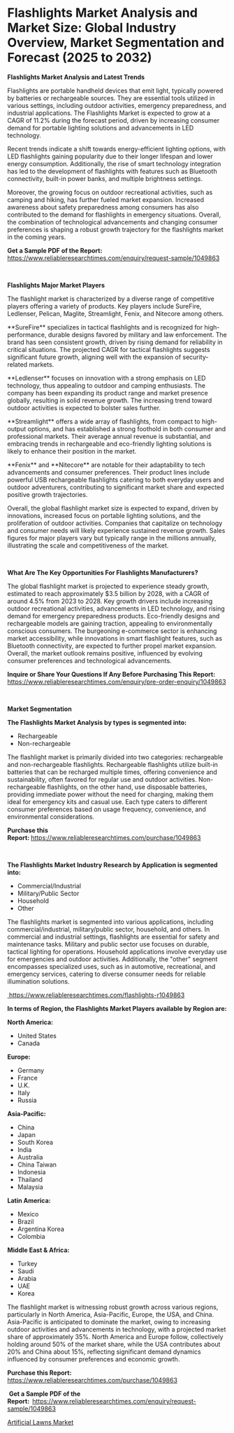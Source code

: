 <p><h1>Flashlights Market Analysis and Market Size: Global Industry Overview, Market Segmentation and Forecast (2025 to 2032)</h1></p><p><strong>Flashlights Market Analysis and Latest Trends</strong></p>
<p><p>Flashlights are portable handheld devices that emit light, typically powered by batteries or rechargeable sources. They are essential tools utilized in various settings, including outdoor activities, emergency preparedness, and industrial applications. The Flashlights Market is expected to grow at a CAGR of 11.2% during the forecast period, driven by increasing consumer demand for portable lighting solutions and advancements in LED technology. </p><p>Recent trends indicate a shift towards energy-efficient lighting options, with LED flashlights gaining popularity due to their longer lifespan and lower energy consumption. Additionally, the rise of smart technology integration has led to the development of flashlights with features such as Bluetooth connectivity, built-in power banks, and multiple brightness settings. </p><p>Moreover, the growing focus on outdoor recreational activities, such as camping and hiking, has further fueled market expansion. Increased awareness about safety preparedness among consumers has also contributed to the demand for flashlights in emergency situations. Overall, the combination of technological advancements and changing consumer preferences is shaping a robust growth trajectory for the flashlights market in the coming years.</p></p>
<p><strong>Get a Sample PDF of the Report:&nbsp;</strong> <a href="https://www.reliableresearchtimes.com/enquiry/request-sample/1049863?utm_campaign=2176&utm_medium=2&utm_source=Github&utm_content=ia&utm_term=07022025&utm_id=flashlights">https://www.reliableresearchtimes.com/enquiry/request-sample/1049863</a></p>
<p>&nbsp;</p>
<p><strong>Flashlights Major Market Players</strong></p>
<p><p>The flashlight market is characterized by a diverse range of competitive players offering a variety of products. Key players include SureFire, Ledlenser, Pelican, Maglite, Streamlight, Fenix, and Nitecore among others. </p><p>**SureFire** specializes in tactical flashlights and is recognized for high-performance, durable designs favored by military and law enforcement. The brand has seen consistent growth, driven by rising demand for reliability in critical situations. The projected CAGR for tactical flashlights suggests significant future growth, aligning well with the expansion of security-related markets.</p><p>**Ledlenser** focuses on innovation with a strong emphasis on LED technology, thus appealing to outdoor and camping enthusiasts. The company has been expanding its product range and market presence globally, resulting in solid revenue growth. The increasing trend toward outdoor activities is expected to bolster sales further.</p><p>**Streamlight** offers a wide array of flashlights, from compact to high-output options, and has established a strong foothold in both consumer and professional markets. Their average annual revenue is substantial, and embracing trends in rechargeable and eco-friendly lighting solutions is likely to enhance their position in the market.</p><p>**Fenix** and **Nitecore** are notable for their adaptability to tech advancements and consumer preferences. Their product lines include powerful USB rechargeable flashlights catering to both everyday users and outdoor adventurers, contributing to significant market share and expected positive growth trajectories.</p><p>Overall, the global flashlight market size is expected to expand, driven by innovations, increased focus on portable lighting solutions, and the proliferation of outdoor activities. Companies that capitalize on technology and consumer needs will likely experience sustained revenue growth. Sales figures for major players vary but typically range in the millions annually, illustrating the scale and competitiveness of the market.</p></p>
<p>&nbsp;</p>
<p><strong>What Are The Key Opportunities For Flashlights Manufacturers?</strong></p>
<p><p>The global flashlight market is projected to experience steady growth, estimated to reach approximately $3.5 billion by 2028, with a CAGR of around 4.5% from 2023 to 2028. Key growth drivers include increasing outdoor recreational activities, advancements in LED technology, and rising demand for emergency preparedness products. Eco-friendly designs and rechargeable models are gaining traction, appealing to environmentally conscious consumers. The burgeoning e-commerce sector is enhancing market accessibility, while innovations in smart flashlight features, such as Bluetooth connectivity, are expected to further propel market expansion. Overall, the market outlook remains positive, influenced by evolving consumer preferences and technological advancements.</p></p>
<p><strong>Inquire or Share Your Questions If Any Before Purchasing This Report:</strong> <a href="https://www.reliableresearchtimes.com/enquiry/pre-order-enquiry/1049863?utm_campaign=2176&utm_medium=2&utm_source=Github&utm_content=ia&utm_term=07022025&utm_id=flashlights">https://www.reliableresearchtimes.com/enquiry/pre-order-enquiry/1049863</a></p>
<p>&nbsp;</p>
<p><strong>Market Segmentation</strong></p>
<p><strong>The Flashlights Market Analysis by types is segmented into:</strong></p>
<p><ul><li>Rechargeable</li><li>Non-rechargeable</li></ul></p>
<p><p>The flashlight market is primarily divided into two categories: rechargeable and non-rechargeable flashlights. Rechargeable flashlights utilize built-in batteries that can be recharged multiple times, offering convenience and sustainability, often favored for regular use and outdoor activities. Non-rechargeable flashlights, on the other hand, use disposable batteries, providing immediate power without the need for charging, making them ideal for emergency kits and casual use. Each type caters to different consumer preferences based on usage frequency, convenience, and environmental considerations.</p></p>
<p><strong>Purchase this Report:&nbsp;</strong><a href="https://www.reliableresearchtimes.com/purchase/1049863?utm_campaign=2176&utm_medium=2&utm_source=Github&utm_content=ia&utm_term=07022025&utm_id=flashlights">https://www.reliableresearchtimes.com/purchase/1049863</a></p>
<p>&nbsp;</p>
<p><strong>The Flashlights Market Industry Research by Application is segmented into:</strong></p>
<p><ul><li>Commercial/Industrial</li><li>Military/Public Sector</li><li>Household</li><li>Other</li></ul></p>
<p><p>The flashlights market is segmented into various applications, including commercial/industrial, military/public sector, household, and others. In commercial and industrial settings, flashlights are essential for safety and maintenance tasks. Military and public sector use focuses on durable, tactical lighting for operations. Household applications involve everyday use for emergencies and outdoor activities. Additionally, the "other" segment encompasses specialized uses, such as in automotive, recreational, and emergency services, catering to diverse consumer needs for reliable illumination solutions.</p></p>
<p><a href="https://www.reliableresearchtimes.com/flashlights-r1049863?utm_campaign=2176&utm_medium=2&utm_source=Github&utm_content=ia&utm_term=07022025&utm_id=flashlights">&nbsp;https://www.reliableresearchtimes.com/flashlights-r1049863</a></p>
<p><strong>In terms of Region, the Flashlights Market Players available by Region are:</strong></p>
<p>
    <p> <strong> North America: </strong>
        <ul>
            <li>United States</li>
            <li>Canada</li>
        </ul>
        </p> 
    <p> <strong> Europe: </strong>
        <ul>
            <li>Germany</li>
            <li>France</li>
            <li>U.K.</li>
            <li>Italy</li>
            <li>Russia</li>
        </ul>
        </p> 
    <p> <strong> Asia-Pacific: </strong>
        <ul>
            <li>China</li>
            <li>Japan</li>
            <li>South Korea</li>
            <li>India</li>
            <li>Australia</li>
            <li>China Taiwan</li>
            <li>Indonesia</li>
            <li>Thailand</li>
            <li>Malaysia</li>
        </ul>
        </p> 
    <p> <strong> Latin America: </strong>
        <ul>
            <li>Mexico</li>
            <li>Brazil</li>
            <li>Argentina Korea</li>
            <li>Colombia</li>
        </ul>
        </p> 
    <p> <strong> Middle East & Africa: </strong>
        <ul>
            <li>Turkey</li>
            <li>Saudi</li>
            <li>Arabia</li>
            <li>UAE</li>
            <li>Korea</li>
        </ul>
    </p>
    </p>
<p><p>The flashlight market is witnessing robust growth across various regions, particularly in North America, Asia-Pacific, Europe, the USA, and China. Asia-Pacific is anticipated to dominate the market, owing to increasing outdoor activities and advancements in technology, with a projected market share of approximately 35%. North America and Europe follow, collectively holding around 50% of the market share, while the USA contributes about 20% and China about 15%, reflecting significant demand dynamics influenced by consumer preferences and economic growth.</p></p>
<p><strong>Purchase this Report: </strong><a href="https://www.reliableresearchtimes.com/purchase/1049863?utm_campaign=2176&utm_medium=2&utm_source=Github&utm_content=ia&utm_term=07022025&utm_id=flashlights">https://www.reliableresearchtimes.com/purchase/1049863</a></p>
<p>&nbsp;<strong>Get a Sample PDF of the Report:&nbsp;&nbsp;</strong><a href="https://www.reliableresearchtimes.com/enquiry/request-sample/1049863?utm_campaign=2176&utm_medium=2&utm_source=Github&utm_content=ia&utm_term=07022025&utm_id=flashlights">https://www.reliableresearchtimes.com/enquiry/request-sample/1049863</a></p>
<p><strong></strong></p>
<p><p><a href="https://github.com/delindacallegari68/Market-Research-Report-List-1/blob/main/artificial-lawns-market.md?utm_campaign=2176&utm_medium=2&utm_source=Github&utm_content=ia&utm_term=07022025&utm_id=flashlights">Artificial Lawns Market</a></p></p>